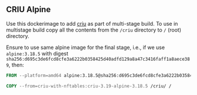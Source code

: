 ## CRIU Alpine

Use this dockerimage to add [criu](https://github.com/checkpoint-restore/criu) as
part of multi-stage build. To use in multistage build copy all the contents from
the `/criu` directory to `/` (root) directory.

Ensure to use same alpine image for the final stage, i.e., if we use `alpine:3.18.5`
with digest `sha256:d695c3de6fcd8cfe3a6222b0358425d40adfd129a8a47c3416faff1a8aece389`,
then:

```dockerfile
FROM --platform=amd64 alpine:3.18.5@sha256:d695c3de6fcd8cfe3a6222b0358425d40adfd129a8a47c3416faff1a8aece389

COPY --from=criu-with-nftables:criu-3.19-alpine-3.18.5 /criu/ /
```
